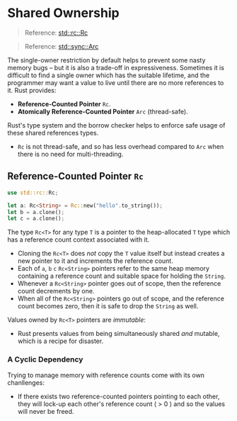 # Shared Ownership

> Reference: [std::rc::Rc](https://doc.rust-lang.org/std/rc/struct.Rc.html)

> Reference: [std::sync::Arc](https://doc.rust-lang.org/std/sync/struct.Arc.html)

The single-owner restriction by default helps to prevent some nasty memory bugs
– but it is also a trade-off in expressiveness. Sometimes it is difficult to
find a single owner which has the suitable lifetime, and the programmer may want
a value to live until there are no more references to it. Rust provides:

- **Reference-Counted Pointer** `Rc`.
- **Atomically Reference-Counted Pointer** `Arc` (thread-safe).

Rust's type system and the borrow checker helps to enforce safe usage of these
shared references types.

- `Rc` is not thread-safe, and so has less overhead compared to `Arc` when there
  is no need for multi-threading.

## Reference-Counted Pointer `Rc`

```rust
use std::rc::Rc;

let a: Rc<String> = Rc::new("hello".to_string());
let b = a.clone();
let c = a.clone();
```

The type `Rc<T>` for any type `T` is a pointer to the heap-allocated `T` type
which has a reference count context associated with it.

- Cloning the `Rc<T>` does *not* copy the `T` value itself but instead creates a
  new pointer to it and increments the reference count.
- Each of `a`, `b` `c` `Rc<String>` pointers refer to the same heap memory
  containing a reference count and suitable space for holding the `String`.
- Whenever a `Rc<String>` pointer goes out of scope, then the reference count
  decrements by one.
- When all of the `Rc<String>` pointers go out of scope, and the reference count
  becomes zero, then it is safe to drop the `String` as well.

Values owned by `Rc<T>` pointers are *immutable*:

- Rust presents values from being simultaneously shared *and* mutable, which is
  a recipe for disaster.

### A Cyclic Dependency

Trying to manage memory with reference counts come with its own chanllenges:

- If there exists two reference-counted pointers pointing to each other, they
  will lock-up each other's reference count \( > 0 \) and so the values will
  never be freed.

